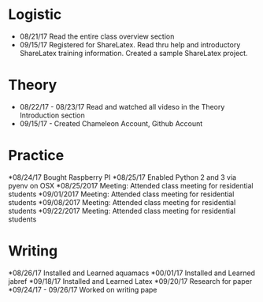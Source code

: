 # Logistic

* 08/21/17 Read the entire class overview section
* 09/15/17 Registered for ShareLatex. Read thru help and introductory ShareLatex training information. Created a sample ShareLatex project.

# Theory

* 08/22/17 - 08/23/17 Read and watched all videso in the Theory Introduction section
* 09/15/17 - Created Chameleon Account, Github Account

# Practice

*08/24/17 Bought Raspberry PI
*08/25/17 Enabled Python 2 and 3 via pyenv on OSX
*08/25/2017 Meeting: Attended class meeting for residential students
*09/01/2017 Meeting: Attended class meeting for residential students
*09/08/2017 Meeting: Attended class meeting for residential students
*09/22/2017 Meeting: Attended class meeting for residential students

# Writing
*08/26/17 Installed and Learned aquamacs
*00/01/17 Installed and Learned jabref
*09/18/17 Installed and Learned Latex
*09/20/17 Research for paper
*09/24/17 - 09/26/17 Worked on writing pape
